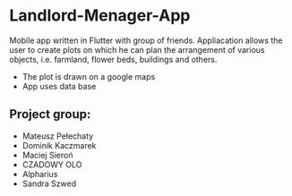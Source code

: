 # Landlord-Menager-App
Mobile app written in Flutter with group of friends.
Appliacation allows the user to create plots on which he can plan the arrangement of various objects, i.e. farmland, flower beds, buildings and others.

* The plot is drawn on a google maps
* App uses data base

## Project group:
- Mateusz Pełechaty
- Dominik Kaczmarek
- Maciej Sieroń
- CZADOWY OLO
- Alpharius
- Sandra Szwed
